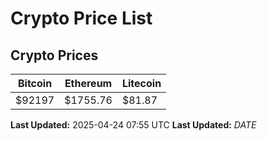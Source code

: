# Crypto Price List

## Crypto Prices
| Bitcoin | Ethereum | Litecoin |
| ------- | -------- | -------- |
| $92197 | $1755.76 | $81.87 |
**Last Updated:** 2025-04-24 07:55 UTC
**Last Updated:** $DATE$
